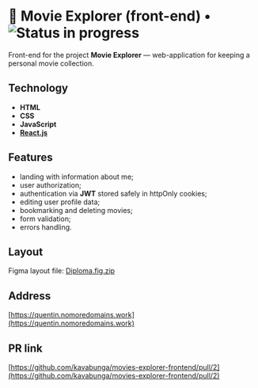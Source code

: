 # :popcorn: Movie Explorer (front-end) • ![Status in progress](https://badgen.net/badge/status/in%20progress/yellow)

Front-end for the project **Movie Explorer** — web-application for keeping a personal movie collection.

## Technology

- **HTML**
- **CSS**
- **JavaScript**
- [**React.js**](https://reactjs.org 'React.js')

## Features

- landing with information about me;
- user authorization;
- authentication via **JWT** stored safely in httpOnly cookies;
- editing user profile data;
- bookmarking and deleting movies;
- form validation;
- errors handling.

## Layout

Figma layout file: [Diploma.fig.zip](https://disk.yandex.ru/d/15n69BDswF2GrA)

## Address

[https://quentin.nomoredomains.work](https://quentin.nomoredomains.work)

## PR link

[https://github.com/kavabunga/movies-explorer-frontend/pull/2](https://github.com/kavabunga/movies-explorer-frontend/pull/2)
